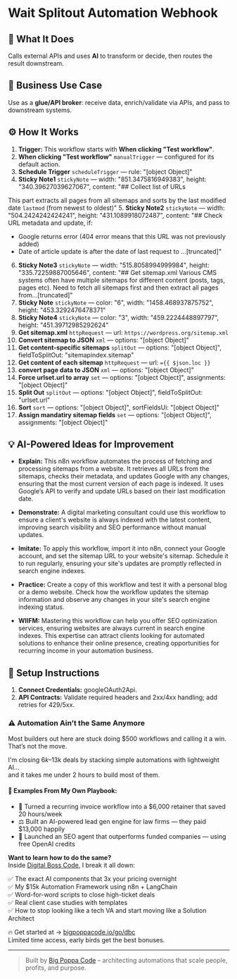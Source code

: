 # Wait Splitout Automation Webhook
## 🚀 What It Does
Calls external APIs and uses **AI** to transform or decide, then routes the result downstream.

## 💼 Business Use Case
Use as a **glue/API broker**: receive data, enrich/validate via APIs, and pass to downstream systems.

## ⚙️ How It Works
1. **Trigger:** This workflow starts with **When clicking "Test workflow"**.
2. **When clicking "Test workflow"** `manualTrigger` — configured for its default action.
3. **Schedule Trigger** `scheduleTrigger` — rule: "[object Object]"
4. **Sticky Note1** `stickyNote` — width: "851.3475816949383", height: "340.39627039627067", content: "## Collect list of URLs

This part extracts all pages from all sitemaps and sorts by the last modified date `lastmod` (from newest to oldest)"
5. **Sticky Note2** `stickyNote` — width: "504.2424242424241", height: "431.1089918072487", content: "## Check URL metadata and update, if:
* Google returns error (404 error means that this URL was not previously added)
* Date of article update is after the date of last request to …[truncated]"
6. **Sticky Note3** `stickyNote` — width: "515.8058994999984", height: "335.72259887005646", content: "## Get sitemap.xml
Various CMS systems often have multiple sitemaps for different content (posts, tags, pages etc). Need to fetch all sitemaps first and then extract all pages from…[truncated]"
7. **Sticky Note** `stickyNote` — color: "6", width: "1458.468937875752", height: "453.3292476478371"
8. **Sticky Note4** `stickyNote` — color: "3", width: "459.2224448897797", height: "451.39712985292624"
9. **Get sitemap.xml** `httpRequest` — url: `https://wordpress.org/sitemap.xml`
10. **Convert sitemap to JSON** `xml` — options: "[object Object]"
11. **Get content-specific sitemaps** `splitOut` — options: "[object Object]", fieldToSplitOut: "sitemapindex.sitemap"
12. **Get content of each sitemap** `httpRequest` — url: `={{ $json.loc }}`
13. **convert page data to JSON** `xml` — options: "[object Object]"
14. **Force urlset.url to array** `set` — options: "[object Object]", assignments: "[object Object]"
15. **Split Out** `splitOut` — options: "[object Object]", fieldToSplitOut: "urlset.url"
16. **Sort** `sort` — options: "[object Object]", sortFieldsUi: "[object Object]"
17. **Assign mandatiry sitemap fields** `set` — options: "[object Object]", assignments: "[object Object]"

## 💡 AI-Powered Ideas for Improvement
- **Explain:** This n8n workflow automates the process of fetching and processing sitemaps from a website. It retrieves all URLs from the sitemaps, checks their metadata, and updates Google with any changes, ensuring that the most current version of each page is indexed. It uses Google’s API to verify and update URLs based on their last modification date.

- **Demonstrate:** A digital marketing consultant could use this workflow to ensure a client's website is always indexed with the latest content, improving search visibility and SEO performance without manual updates.

- **Imitate:** To apply this workflow, import it into n8n, connect your Google account, and set the sitemap URL to your website's sitemap. Schedule it to run regularly, ensuring your site's updates are promptly reflected in search engine indexes.

- **Practice:** Create a copy of this workflow and test it with a personal blog or a demo website. Check how the workflow updates the sitemap information and observe any changes in your site's search engine indexing status.

- **WIIFM:** Mastering this workflow can help you offer SEO optimization services, ensuring websites are always current in search engine indexes. This expertise can attract clients looking for automated solutions to enhance their online presence, creating opportunities for recurring income in your automation business.

## 🔧 Setup Instructions
1. **Connect Credentials:** googleOAuth2Api.
2. **API Contracts:** Validate required headers and 2xx/4xx handling; add retries for 429/5xx.

### ⚠️ Automation Ain’t the Same Anymore

Most builders out here are stuck doing $500 workflows and calling it a win.  
That’s not the move.  

I'm closing $6k–$13k deals by stacking simple automations with lightweight AI...  
and it takes me under 2 hours to build most of them.

#### 🧠 Examples From My Own Playbook:
- 🔁 Turned a recurring invoice workflow into a $6,000 retainer that saved 20 hours/week  
- ⚖️ Built an AI-powered lead gen engine for law firms — they paid $13,000 happily  
- 🚀 Launched an SEO agent that outperforms funded companies — using free OpenAI credits  

**Want to learn how to do the same?**  
Inside [Digital Boss Code](https://bigpoppacode.io/go/dbc), I break it all down:

✅ The exact AI components that 3x your pricing overnight  
✅ My $15k Automation Framework using n8n + LangChain  
✅ Word-for-word scripts to close high-ticket deals  
✅ Real client case studies with templates  
✅ How to stop looking like a tech VA and start moving like a Solution Architect  

🔥 Get started at → [bigpoppacode.io/go/dbc](https://bigpoppacode.io/go/dbc)  
Limited time access, early birds get the best bonuses.

---
> Built by [Big Poppa Code](https://bigpoppacode.io) – architecting automations that scale people, profits, and purpose.
